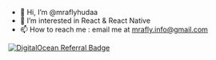 - 👋 Hi, I’m @mraflyhudaa
- 👀 I’m interested in React & React Native
- 📫 How to reach me : email me at mrafly.info@gmail.com

[![DigitalOcean Referral Badge](https://web-platforms.sfo2.cdn.digitaloceanspaces.com/WWW/Badge%201.svg)](https://www.digitalocean.com/?refcode=a4eaa45d3d5f&utm_campaign=Referral_Invite&utm_medium=Referral_Program&utm_source=badge)

<!---
mraflyhudaa/mraflyhudaa is a ✨ special ✨ repository because its `README.md` (this file) appears on your GitHub profile.
You can click the Preview link to take a look at your changes.
--->
